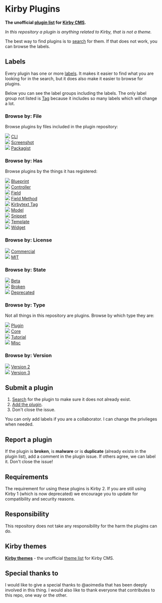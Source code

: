# Kirby Plugins

**The unofficial **[plugin list](https://github.com/jenstornell/kirby-plugins/issues)** for [Kirby CMS](https://getkirby.com/).**

*In this repository a plugin is anything related to Kirby, that is not a theme.*

The best way to find plugins is to [search](https://github.com/jenstornell/kirby-plugins/issues) for them. If that does not work, you can browse the labels.

## Labels

Every plugin has one or more [labels](https://github.com/jenstornell/kirby-plugins/labels). It makes it easier to find what you are looking for in the search, but it does also make it easier to browse for plugins.

Below you can see the label groups including the labels. The only label group not listed is [Tag](https://github.com/jenstornell/kirby-plugins/labels?utf8=%E2%9C%93&q=Tag%3A+) because it includes so many labels which will change a lot.

### **Browse by:** File

Browse plugins by files included in the plugin repository:

![](https://placehold.it/15/eeeeee/000000?text=+) [CLI](https://github.com/jenstornell/kirby-plugins/labels/File%3A%20CLI)<br>
![](https://placehold.it/15/eeeeee/000000?text=+) [Screenshot](https://github.com/jenstornell/kirby-plugins/labels/File%3A%20Screenshot)<br>
![](https://placehold.it/15/eeeeee/000000?text=+) [Packagist](https://github.com/jenstornell/kirby-plugins/labels/File%3A%20Packagist)

### **Browse by:** Has

Browse plugins by the things it has registered:

![](https://placehold.it/15/0052cc/000000?text=+) [Blueprint](https://github.com/jenstornell/kirby-plugins/labels/Has%3A%20blueprint)<br>
![](https://placehold.it/15/0052cc/000000?text=+) [Controller](https://github.com/jenstornell/kirby-plugins/labels/Has%3A%20controller)<br>
![](https://placehold.it/15/0052cc/000000?text=+) [Field](https://github.com/jenstornell/kirby-plugins/labels/Has%3A%20field)<br>
![](https://placehold.it/15/0052cc/000000?text=+) [Field Method](https://github.com/jenstornell/kirby-plugins/labels/Has%3A%20fieldMethod)<br>
![](https://placehold.it/15/0052cc/000000?text=+) [Kirbytext Tag](https://github.com/jenstornell/kirby-plugins/labels/Has%3A%20kirbytextTag)<br>
![](https://placehold.it/15/0052cc/000000?text=+) [Model](https://github.com/jenstornell/kirby-plugins/labels/Has%3A%20model)<br>
![](https://placehold.it/15/0052cc/000000?text=+) [Snippet](https://github.com/jenstornell/kirby-plugins/labels/Has%3A%20snippet)<br>
![](https://placehold.it/15/0052cc/000000?text=+) [Template](https://github.com/jenstornell/kirby-plugins/labels/Has%3A%20template)<br>
![](https://placehold.it/15/0052cc/000000?text=+) [Widget](https://github.com/jenstornell/kirby-plugins/labels/Has%3A%20widget)

### **Browse by:** License

![](https://placehold.it/15/c5def5/000000?text=+) [Commercial](https://github.com/jenstornell/kirby-plugins/labels/License%3A%20Commercial)<br>
![](https://placehold.it/15/c5def5/000000?text=+) [MIT](https://github.com/jenstornell/kirby-plugins/labels/License%3A%20MIT)

### **Browse by:** State

![](https://placehold.it/15/fbca04/000000?text=+) [Beta](https://github.com/jenstornell/kirby-plugins/labels/State%3A%20Beta)<br>
![](https://placehold.it/15/fbca04/000000?text=+) [Broken](https://github.com/jenstornell/kirby-plugins/labels/State%3A%20Broken)<br>
![](https://placehold.it/15/fbca04/000000?text=+) [Deprecated](https://github.com/jenstornell/kirby-plugins/labels/State%3A%20Deprecated)

### **Browse by:** Type

Not all things in this repository are plugins. Browse by which type they are:

![](https://placehold.it/15/000000/000000?text=+) [Plugin](https://github.com/jenstornell/kirby-plugins/labels/Type%3A%20Plugin)<br>
![](https://placehold.it/15/000000/000000?text=+) [Core](https://github.com/jenstornell/kirby-plugins/labels/Type%3A%20Core)<br>
![](https://placehold.it/15/000000/000000?text=+) [Tutorial](https://github.com/jenstornell/kirby-plugins/labels/Type%3A%20Tutorial)<br>
![](https://placehold.it/15/000000/000000?text=+) [Misc](https://github.com/jenstornell/kirby-plugins/labels/Type%3A%20Misc)

### **Browse by:** Version

![](https://placehold.it/15/5319e7/000000?text=+) [Version 2](https://github.com/jenstornell/kirby-plugins/labels/Version%3A%202)<br>
![](https://placehold.it/15/5319e7/000000?text=+) [Version 3](https://github.com/jenstornell/kirby-plugins/labels/Version%3A%203)

<!--
### Label groups

- [Kirby versions](https://github.com/jenstornell/kirby-plugins/labels?utf8=%E2%9C%93&q=version)
- [Media](https://github.com/jenstornell/kirby-plugins/labels?utf8=%E2%9C%93&q=media)
- [Panel](https://github.com/jenstornell/kirby-plugins/labels?utf8=%E2%9C%93&q=panel)
- [SEO](https://github.com/jenstornell/kirby-plugins/labels?utf8=%E2%9C%93&q=seo)

-->

## Submit a plugin

1. [Search](https://github.com/jenstornell/kirby-plugins/issues) for the plugin to make sure it does not already exist.
1. [Add the plugin](https://github.com/jenstornell/kirby-plugins/issues/new).
1. Don't close the issue.

You can only add labels if you are a collaborator. I can change the privileges when needed.

## Report a plugin

If the plugin is **broken**, is **malware** or is **duplicate** (already exists in the plugin list), add a comment in the plugin issue. If others agree, we can label it. Don't close the issue!

## Requirements

The requirement for using these plugins is Kirby 2. If you are still using Kirby 1 (which is now deprecated) we encourage you to update for compatibility and security reasons.

## Responsibility

This repository does not take any responsibility for the harm the plugins can do. 

## Kirby themes

**[Kirby themes](https://github.com/jenstornell/kirby-themes)** - the unofficial [theme list](https://github.com/jenstornell/kirby-themes/issues) for Kirby CMS.

## Special thanks to

I would like to give a special thanks to @aoimedia that has been deeply involved in this thing. I would also like to thank everyone that contributes to this repo, one way or the other.
